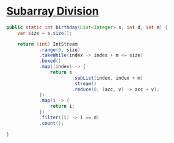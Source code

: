# [Subarray Division](https://www.hackerrank.com/challenges/the-birthday-bar/problem)

```java
public static int birthday(List<Integer> s, int d, int m) {
    var size = s.size();

    return (int) IntStream
            .range(0, size)
            .takeWhile(index -> index + m <= size)
            .boxed()
            .map((index) -> {
                return s
                        .subList(index, index + m)
                        .stream()
                        .reduce(0, (acc, v) -> acc + v);
            })
            .map(i -> {
                return i;
            })
            .filter((i) -> i == d)
            .count();

}
```
